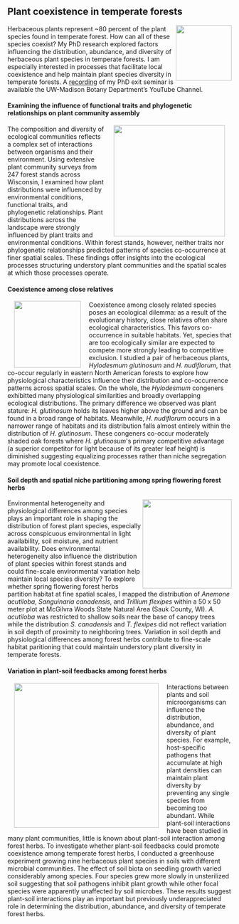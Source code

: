 ## Plant coexistence in temperate forests

<img src="https://jaredjbeck.github.io/PEL_logo.png" align="right" width="125"> Herbaceous plants represent ~80 percent of the plant species found in temperate forest. How can all of these species coexist? My PhD research explored factors influencing the distribution, abundance, and diversity of herbaceous plant species in temperate forests. I am especially interested in processes that facilitate local coexistence and help maintain plant species diversity in temperate forests. A [recording](https://www.youtube.com/watch?v=M62W48OAZyQ) of my PhD exit seminar is available the UW-Madison Botany Department’s YouTube Channel.

#### Examining the influence of functional traits and phylogenetic relationships on plant community assembly

<img style="padding: 0 15px; float: right;" src="https://jaredjbeck.github.io/images/wi_pel_map.png" width="250" align="right">The composition and diversity of ecological communities reflects a complex set of interactions between organisms and their environment. Using extensive plant community surveys from 247 forest stands across Wisconsin, I examined how plant distributions were influenced by environmental conditions, functional traits, and phylogenetic relationships. Plant distributions across the landscape were strongly influenced by plant traits and environmental conditions. Within forest stands, however, neither traits nor phylogenetic relationships predicted patterns of species co-occurrence at finer spatial scales. These findings offer insights into the ecological processes structuring understory plant communities and the spatial scales at which those processes operate.

#### Coexistence among close relatives

<img style="padding: 0 15px; float: left;" src="https://jaredjbeck.github.io/images/Hylodesmum_coexistence.png" width="150" align="left"> Coexistence among closely related species poses an ecological dilemma: as a result of the evolutionary history,
close relatives often share ecological characteristics. This favors co-occurrence in suitable habitats. Yet, species 
that are too ecologically similar are expected to compete more strongly leading to competitive exclusion. I studied
a pair of herbaceous plants, *Hylodesmum glutinosum* and *H. nudiflorum*, that co-occur regularly in eastern North American forests to explore how physiological characteristics influence their distribution and co-occurrence patterns across spatial scales. On the whole, the *Hylodesmum* congeners exhibitted many physiological similarities and broadly overlapping ecological distributions. The primary difference we observed was plant stature: *H. glutinosum* holds its leaves higher above the ground and can be found in a broad range of habitats. Meanwhile, *H. nudiflorum* occurs in a narrower range of habitats and its distribution falls almost entirely within the distribution of *H. glutinosum*. These congeners co-occur moderately shaded oak forests where *H. glutinosum*'s primary competitive advantage (a superior competitor for light because of its greater leaf height) is diminished suggesting equalizing processes rather than niche segregation may promote local coexistence. 

#### Soil depth and spatial niche partitioning among spring flowering forest herbs

<img src="https://jaredjbeck.github.io/images/mcgilvra herbs.png" width="200" align="right"> Environmental heterogeneity and physiological differences among species plays an important role in shaping the distribution of forest plant species, especially across conspicuous environmental in light availability, soil moisture, and nutrient availability. Does environmental heterogeneity also influence the distribution of plant species within forest stands and could fine-scale environmental variation help maintain local species diversity? To explore whether spring flowering forest herbs partition habitat at fine spatial scales, I mapped the distribution of *Anemone acutiloba*, *Sanguinaria canadensis*, and *Trillium flexipes* within a 50 x 50 meter plot at McGilvra Woods State Natural Area (Sauk County, WI). *A. acutiloba* was restricted to shallow soils near the base of canopy trees while the distribution *S. canadensis* and *T. flexipes* did not reflect variation in soil depth of proximity to neighboring trees. Variation in soil depth and physiological differences among forest herbs contribute to fine-scale habitat paritioning that could maintain understory plant diversity in temperate forests.

#### Variation in plant-soil feedbacks among forest herbs

<img style="padding: 0 15px; float: left;" src="https://jaredjbeck.github.io/images/Fig3_psf.png" width="325" align="left"> Interactions between plants and soil microorganisms can influence the distribution, abundance, and diversity of plant species. For example, host-specific pathogens that accumulate at high plant densities can maintain plant diversity by preventing any single species from becoming too abundant. While plant-soil interactions have been studied in many plant communities, little is known about plant-soil interaction among forest herbs. To investigate whether plant-soil feedbacks could promote coexistence among temperate forest herbs, I conducted a greenhouse experiment growing nine herbaceous plant species in soils with different microbial communities. The effect of soil biota on seedling growth varied considerably among species. Four species grew more slowly in unsterilized soil suggesting that soil pathogens inhibit plant growth while other focal species were apparently unaffected by soil microbes. These results suggest plant-soil interactions play an important but previously underappreciated role in determining the distribution, abundance, and diversity of temperate forest herbs.
